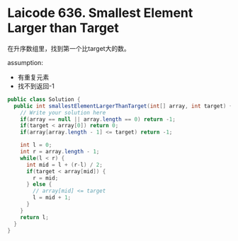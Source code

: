 # Laicode 636. Smallest Element Larger than Target

在升序数组里，找到第一个比target大的数。

assumption:
+ 有重复元素
+ 找不到返回-1

```java
public class Solution {
  public int smallestElementLargerThanTarget(int[] array, int target) {
    // Write your solution here
    if(array == null || array.length == 0) return -1;
    if(target < array[0]) return 0;
    if(array[array.length - 1] <= target) return -1;

    int l = 0;
    int r = array.length - 1;
    while(l < r) {
      int mid = l + (r-l) / 2;
      if(target < array[mid]) {
        r = mid;
      } else {
        // array[mid] <= target
        l = mid + 1;
      }
    }
    return l;
  }
}
```